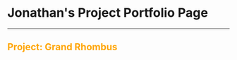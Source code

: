 # Jonathan's Project Portfolio Page

---
<h2>
<span style="color:orange;">Project: Grand Rhombus</span>
</h2>